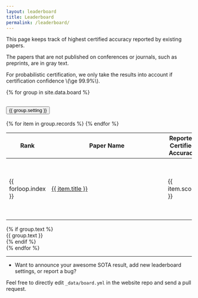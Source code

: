 ```yaml
---
layout: leaderboard
title: Leaderboard
permalink: /leaderboard/
---
```


This page keeps track of highest certified accuracy reported by existing papers.

The papers that are not published on conferences or journals, such as preprints, are in gray text.

For probabilistic certification, we only take the results into account if certification confidence \\(\ge 99.9\%\\).

<div class="accordion" id="accordion_leaderboard">
{% for group in site.data.board %}
  <div class="accordion-item">
    <h2 class="accordion-header" id="heading{{ forloop.index }}">
      <button class="accordion-button collapsed" type="button" data-bs-toggle="collapse" data-bs-target="#collapse{{ forloop.index }}" aria-expanded="false" aria-controls="collapse{{ forloop.index }}">
        {{ group.setting }}
      </button>
    </h2>
    <div id="collapse{{ forloop.index }}" class="accordion-collapse collapse" aria-labelledby="heading{{ forloop.index }}">
      <div class="accordion-body">
        <table id="table{{ forloop.index }}" class='table table-striped'>
            <thead>
                <tr>
                    <th>Rank</th>
                    <th style='min-width: 300px'>Paper Name</th>
                    <th>Reported Certified Accuracy</th>
                    <th>Certification Type</th>
                    <th>Venue</th>
                    <th>Comment</th>
                </tr>
            </thead>
            <tbody>
                {% for item in group.records %}
                <tr {% if item.venue == null %}class="preprint"{% endif %}>
                    <td>{{ forloop.index }}</td>
                    <td><a href="{{ item.link }}" target="_blank">{{ item.title }}</a></td>
                    <td>{{ item.score }}</td>
                    <td>{% if item.prob != null and item.prob %} <span class="prob-span">Probabilistic</span> {% else %} <span class="deter-span">Deterministic</span> {% endif %}
                    </td>
                    <td>{% if item.venue %} {{item.venue}} {% else %} <span style='font-style: italic;'>*preprint</span> {% endif %}
                    </td>
                    <td style='font-size:12px'>{% if item.comment %} {{item.comment}} {% endif %}
                    </td>
                </tr>
                {% endfor %}
            </tbody>
        </table>
        {% if group.text %}
        <div class="card">
        <div class="card-body">
        {{ group.text }}
        </div>
        </div>
        {% endif %}
      </div>
    </div>
  </div>
{% endfor %}
</div>

<hr>

- Want to announce your awesome SOTA result, add new leaderboard settings, or report a bug? 

Feel free to directly edit ``_data/board.yml`` in the website repo and send a pull request.


